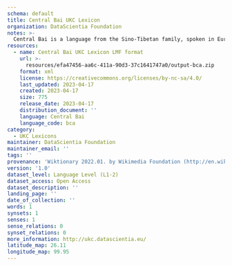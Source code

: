 ```yaml
---
schema: default
title: Central Bai UKC Lexicon
organization: DataScientia Foundation
notes: >-
  Central Bai is a language from the Sino-Tibetan family, spoken in Eurasia. The UKC Lexicon of Central Bai is represented as a lexico-semantic network. It consists of words, word senses, synsets, as well as sense-level and synset-level relationships.
resources:
  - name: Central Bai UKC Lexicon LMF format
    url: >-
      resources/efa47456-aa6c-411a-90d3-37c1641747a0/output-bca.zip
    format: xml
    license: https://creativecommons.org/licenses/by-nc-sa/4.0/
    last_updated: 2023-04-17
    created: 2023-04-17
    size: 775
    release_date: 2023-04-17
    distribution_document: ''
    language: Central Bai
    language_code: bca
category:
  - UKC Lexicons
maintainer: DataScientia Foundation
maintainer_email: ''
tags: ''
provenance: 'Wiktionary 2022.01. by Wikimedia Foundation (http://en.wiktionary.org); Princeton WordNet 2.1 by Princeton University (https://wordnet.princeton.edu)'
version: '1.0'
dataset_level: Language Level (L1-2)
dataset_access: Open Access
dataset_description: ''
landing_page: ''
date_of_collection: ''
words: 1
synsets: 1
senses: 1
sense_relations: 0
synset_relations: 0
more_information: http://ukc.datascientia.eu/
latitude_map: 26.11
longitude_map: 99.95
---
```

